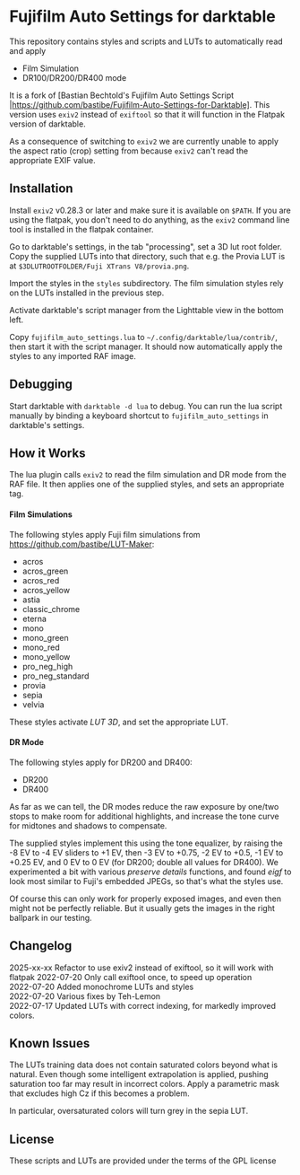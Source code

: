 # Fujifilm Auto Settings for darktable

This repository contains styles and scripts and LUTs to automatically
read and apply

- Film Simulation
- DR100/DR200/DR400 mode

It is a fork of [Bastian Bechtold's Fujifilm Auto Settings Script
|https://github.com/bastibe/Fujifilm-Auto-Settings-for-Darktable]. This version uses ``exiv2``
instead of ``exiftool`` so that it will function in the Flatpak version of darktable.

As a consequence of switching to ``exiv2`` we are currently unable to apply the aspect ratio
(crop) setting from because ``exiv2`` can't read the appropriate EXIF value.

## Installation

Install `exiv2` v0.28.3 or later and make sure it is available on `$PATH`.  If you are
using the flatpak, you don't need to do anything, as the ``exiv2`` command line tool is
installed in the flatpak container.

Go to darktable's settings, in the tab "processing", set a 3D lut root
folder. Copy the supplied LUTs into that directory, such that e.g. the
Provia LUT is at `$3DLUTROOTFOLDER/Fuji XTrans V8/provia.png`.

Import the styles in the `styles` subdirectory. The film simulation
styles rely on the LUTs installed in the previous step.

Activate darktable's script manager from the Lighttable view in the
bottom left.

Copy `fujifilm_auto_settings.lua` to
`~/.config/darktable/lua/contrib/`, then start it with the script
manager. It should now automatically apply the styles to any imported
RAF image.

## Debugging

Start darktable with `darktable -d lua` to debug. You can run the lua
script manually by binding a keyboard shortcut to
`fujifilm_auto_settings` in darktable's settings.

## How it Works

The lua plugin calls `exiv2` to read the film simulation and DR mode from the RAF file. It then applies one of the
supplied styles, and sets an appropriate tag.

#### Film Simulations

The following styles apply Fuji film simulations from
https://github.com/bastibe/LUT-Maker:

- acros
- acros\_green
- acros\_red
- acros\_yellow
- astia
- classic\_chrome
- eterna
- mono
- mono\_green
- mono\_red
- mono\_yellow
- pro\_neg\_high
- pro\_neg\_standard
- provia
- sepia
- velvia

These styles activate *LUT 3D*, and set the appropriate LUT.

#### DR Mode

The following styles apply for DR200 and DR400:

- DR200
- DR400

As far as we can tell, the DR modes reduce the raw exposure by one/two
stops to make room for additional highlights, and increase the tone
curve for midtones and shadows to compensate.

The supplied styles implement this using the tone equalizer, by
raising the -8 EV to -4 EV sliders to +1 EV, then -3 EV to +0.75, -2
EV to +0.5, -1 EV to +0.25 EV, and 0 EV to 0 EV (for DR200; double all
values for DR400). We experimented a bit with various *preserve
details* functions, and found *eigf* to look most similar to Fuji's
embedded JPEGs, so that's what the styles use.

Of course this can only work for properly exposed images, and even
then might not be perfectly reliable. But it usually gets the images
in the right ballpark in our testing.

## Changelog

2025-xx-xx Refactor to use exiv2 instead of exiftool, so it will work with flatpak
2022-07-20 Only call exiftool once, to speed up operation  
2022-07-20 Added monochrome LUTs and styles  
2022-07-20 Various fixes by Teh-Lemon  
2022-07-17 Updated LUTs with correct indexing, for markedly improved colors.

## Known Issues

The LUTs training data does not contain saturated colors beyond what
is natural. Even though some intelligent extrapolation is applied,
pushing saturation too far may result in incorrect colors. Apply a
parametric mask that excludes high Cz if this becomes a problem.

In particular, oversaturated colors will turn grey in the sepia LUT.

## License

These scripts and LUTs are provided under the terms of the GPL license
